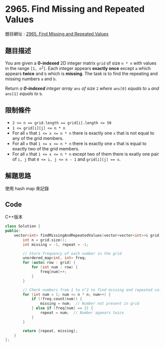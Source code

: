 # 2965. Find Missing and Repeated Values

題目網址 : [2965. Find Missing and Repeated Values](https://leetcode.com/problems/find-missing-and-repeated-values/description)

## 題目描述

You are given a **0-indexed** 2D integer matrix `grid` of size `n * n` with values in the range <code>[1, n<sup>2</sup>]</code>. Each integer appears **exactly once** except `a` which appears **twice** and `b` which is **missing**. The task is to find the repeating and missing numbers `a` and `b`.

Return _a **0-indexed** integer array_ `ans` _of size_ `2` _where_ `ans[0]` _equals to_ `a` _and_ `ans[1]` _equals to_ `b`_._

## 限制條件

- `2 <= n == grid.length == grid[i].length <= 50`
- `1 <= grid[i][j] <= n * n`
- For all `x` that `1 <= x <= n * n` there is exactly one `x` that is not equal to any of the grid members.
- For all `x` that `1 <= x <= n * n` there is exactly one `x` that is equal to exactly two of the grid members.
- For all `x` that `1 <= x <= n * n` except two of them there is exatly one pair of `i, j` that `0 <= i, j <= n - 1` and `grid[i][j] == x`.

## 解題思路

使用 hash map 來記錄

## Code

C++版本

```C++
class Solution {
public:
    vector<int> findMissingAndRepeatedValues(vector<vector<int>>& grid) {
        int n = grid.size();
        int missing = -1, repeat = -1;

        // Store frequency of each number in the grid
        unordered_map<int, int> freq;
        for (auto& row : grid) {
            for (int num : row) {
                freq[num]++;
            }
        }

        // Check numbers from 1 to n^2 to find missing and repeated values
        for (int num = 1; num <= n * n; num++) {
            if (!freq.count(num)) {
                missing = num;  // Number not present in grid
            } else if (freq[num] == 2) {
                repeat = num;  // Number appears twice
            }
        }

        return {repeat, missing};
    }
};
```
